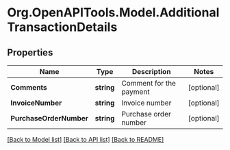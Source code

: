 # Org.OpenAPITools.Model.AdditionalTransactionDetails
## Properties

Name | Type | Description | Notes
------------ | ------------- | ------------- | -------------
**Comments** | **string** | Comment for the payment | [optional] 
**InvoiceNumber** | **string** | Invoice number | [optional] 
**PurchaseOrderNumber** | **string** | Purchase order number | [optional] 

[[Back to Model list]](../README.md#documentation-for-models) [[Back to API list]](../README.md#documentation-for-api-endpoints) [[Back to README]](../README.md)

